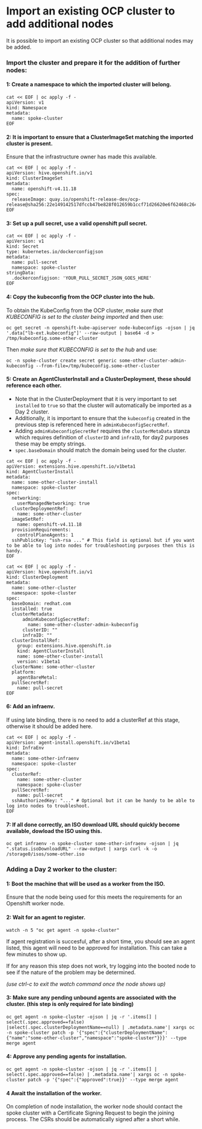 # Import an existing OCP cluster to add additional nodes

It is possible to import an existing OCP cluster so that additional nodes may be added.

### Import the cluster and prepare it for the addition of further nodes:

#### 1: Create a namespace to which the imported cluster will belong.

```
cat << EOF | oc apply -f -
apiVersion: v1
kind: Namespace
metadata:
  name: spoke-cluster
EOF
```

#### 2: It is important to ensure that a ClusterImageSet matching the imported cluster is present.

Ensure that the infrastructure owner has made this available.

```
cat << EOF | oc apply -f -
apiVersion: hive.openshift.io/v1
kind: ClusterImageSet
metadata:
  name: openshift-v4.11.18
spec:
  releaseImage: quay.io/openshift-release-dev/ocp-release@sha256:22e149142517dfccb47be828f012659b1ccf71d26620e6f62468c264a7ce7863
EOF
```

#### 3: Set up a pull secret, use a valid openshift pull secret.

```
cat << EOF | oc apply -f -
apiVersion: v1
kind: Secret
type: kubernetes.io/dockerconfigjson
metadata:
  name: pull-secret
  namespace: spoke-cluster
stringData:
  .dockerconfigjson: 'YOUR_PULL_SECRET_JSON_GOES_HERE'
EOF
```

#### 4: Copy the kubeconfig from the OCP cluster into the hub.

To obtain the KubeConfig from the OCP cluster, _make sure that KUBECONFIG is set to the cluster being imported_ and then use:
```
oc get secret -n openshift-kube-apiserver node-kubeconfigs -ojson | jq '.data["lb-ext.kubeconfig"]' --raw-output | base64 -d > /tmp/kubeconfig.some-other-cluster
```

Then _make sure that KUBECONFIG is set to the hub_ and use:
```
oc -n spoke-cluster create secret generic some-other-cluster-admin-kubeconfig --from-file=/tmp/kubeconfig.some-other-cluster
```

#### 5: Create an AgentClusterInstall and a ClusterDeployment, these should reference each other.

* Note that in the ClusterDeployment that it is very important to set `installed` to `true` so that the cluster will automatically be imported as a Day 2 cluster.
* Additionally, it is important to ensure that the `kubeconfig` created in the previous step is referenced here in `adminKubeconfigSecretRef`.
* Adding `adminKubeconfigSecretRef` requires the `clusterMetaData` stanza which requires definition of `clusterID` and `infraID`, for day2 purposes these may be empty strings.
* `spec.baseDomain` should match the domain being used for the cluster.

```
cat << EOF | oc apply -f -
apiVersion: extensions.hive.openshift.io/v1beta1
kind: AgentClusterInstall
metadata:
  name: some-other-cluster-install
  namespace: spoke-cluster
spec:
  networking:
    userManagedNetworking: true
  clusterDeploymentRef:
    name: some-other-cluster
  imageSetRef:
    name: openshift-v4.11.18
  provisionRequirements:
    controlPlaneAgents: 1
  sshPublicKey: "ssh-rsa ..." # This field is optional but if you want to be able to log into nodes for troubleshooting purposes then this is handy.
EOF

cat << EOF | oc apply -f -
apiVersion: hive.openshift.io/v1
kind: ClusterDeployment
metadata:
  name: some-other-cluster
  namespace: spoke-cluster
spec:
  baseDomain: redhat.com
  installed: true
  clusterMetadata:
      adminKubeconfigSecretRef:
        name: some-other-cluster-admin-kubeconfig
      clusterID: ""
      infraID: ""
  clusterInstallRef:
    group: extensions.hive.openshift.io
    kind: AgentClusterInstall
    name: some-other-cluster-install
    version: v1beta1
  clusterName: some-other-cluster
  platform:
    agentBareMetal:
  pullSecretRef:
    name: pull-secret
EOF

```

#### 6: Add an infraenv.

If using late binding, there is no need to add a clusterRef at this stage, otherwise it should be added here.

```
cat << EOF | oc apply -f -
apiVersion: agent-install.openshift.io/v1beta1
kind: InfraEnv
metadata:
  name: some-other-infraenv
  namespace: spoke-cluster
spec:
  clusterRef:
    name: some-other-cluster
    namespace: spoke-cluster
  pullSecretRef:
    name: pull-secret
  sshAuthorizedKey: "..." # Optional but it can be handy to be able to log into nodes to troubleshoot.
EOF
```

#### 7: If all done correctly, an ISO download URL should quickly become available, dowload the ISO using this.

```
oc get infraenv -n spoke-cluster some-other-infraenv -ojson | jq ".status.isoDownloadURL" --raw-output | xargs curl -k -o /storage0/isos/some-other.iso
```

### Adding a Day 2 worker to the cluster:

#### 1: Boot the machine that will be used as a worker from the ISO.

Ensure that the node being used for this meets the requirements for an Openshift worker node.

#### 2: Wait for an agent to register.

```
watch -n 5 "oc get agent -n spoke-cluster"
```

If agent registration is succesful, after a short time, you should see an agent listed, this agent will need to be approved for installation.
This can take a few minutes to show up.

If for any reason this step does not work, try logging into the booted node to see if the nature of the problem may be determined.

_(use ctrl-c to exit the watch command once the node shows up)_

#### 3: Make sure any pending unbound agents are associated with the cluster. (this step is only required for late binding)

```
oc get agent -n spoke-cluster -ojson | jq -r '.items[] | select(.spec.approved==false) |select(.spec.clusterDeploymentName==null) | .metadata.name'| xargs oc -n spoke-cluster patch -p '{"spec":{"clusterDeploymentName":{"name":"some-other-cluster","namespace":"spoke-cluster"}}}' --type merge agent
```

#### 4: Approve any pending agents for installation.

```
oc get agent -n spoke-cluster -ojson | jq -r '.items[] | select(.spec.approved==false) | .metadata.name'| xargs oc -n spoke-cluster patch -p '{"spec":{"approved":true}}' --type merge agent
```

#### 4 Await the installation of the worker. 

On completion of node installation, the worker node should contact the spoke cluster with a Certificate Signing Request to begin the joining process. The CSRs should be automatically signed after a short while.

